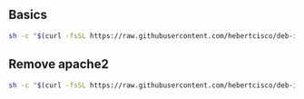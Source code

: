 ## Basics
```sh
sh -c "$(curl -fsSL https://raw.githubusercontent.com/hebertcisco/deb-install/master/packages/basics/basics.sh)"
```

## Remove apache2
```sh
sh -c "$(curl -fsSL https://raw.githubusercontent.com/hebertcisco/deb-install/master/packages/basics/remove-apache2.sh)"
```
